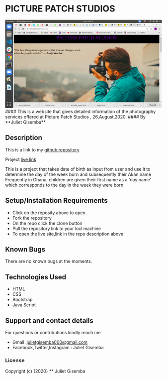 # PICTURE PATCH STUDIOS
<img src="images/screenshot.png">
#### This is a website that gives detailed information of the photography services offered at Picture Patch Studios , 26,August,2020.
#### By **Juliet Gisemba** 

## Description
This is a link to my [github repository](https://github.com/Juliet879/Picture-Patch-Studios)

Project [live link](https://github.com/Juliet879/Picture-Patch-Studios)

This is a project that takes date of birth as input from user and use it
to determine the day of the week born and subsequently their Akan name
Frequently in Ghana, children are given their first name as a 'day name'
which corresponds to the day in the week they were born.

                
## Setup/Installation Requirements
* Click on the reposity above to open
* Fork the repository
* On the repo click the clone button
* Pull the repository link to your locl machine
* To open the live site,link in the repo description above

## Known Bugs
There are no known bugs at the moments.

## Technologies Used
* HTML
* CSS
* Bootstrap
* Java Script
## Support and contact details
For questions or contributions  kindly reach me 
  * Gmail :julietgisemba000@gmail.com 
  * Facebook,Twitter,Instagram : Juliet Gisemba

### License
Copyright (c) {2020} ** Juliet Gisemba
